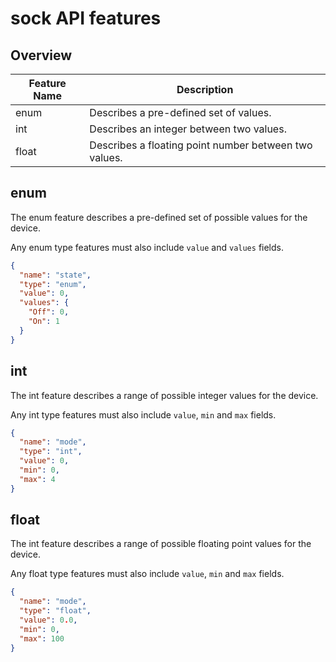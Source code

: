 # sock API features

## Overview
| Feature Name | Description                                           |
|--------------|-------------------------------------------------------|
| enum         | Describes a pre-defined set of values.                |
| int          | Describes an integer between two values.              |
| float        | Describes a floating point number between two values. |

## enum
The enum feature describes a pre-defined set of possible values for the device.

Any enum type features must also include `value` and `values` fields.

```JSON
{
  "name": "state",
  "type": "enum",
  "value": 0,
  "values": {
    "Off": 0,
    "On": 1
  }
}
```

## int
The int feature describes a range of possible integer values for the device.

Any int type features must also include `value`, `min` and `max` fields.

```JSON
{
  "name": "mode",
  "type": "int",
  "value": 0,
  "min": 0,
  "max": 4
}
```

## float
The int feature describes a range of possible floating point values for the
device.

Any float type features must also include `value`, `min` and `max` fields.

```JSON
{
  "name": "mode",
  "type": "float",
  "value": 0.0,
  "min": 0,
  "max": 100
}
```
